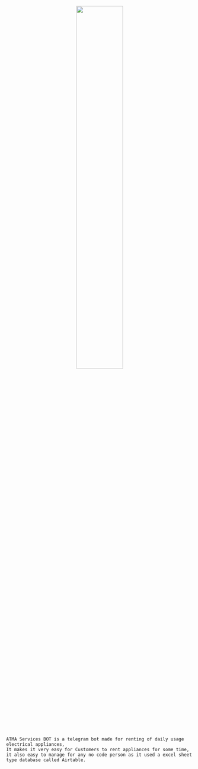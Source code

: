 <p align="center">
  <img src="https://user-images.githubusercontent.com/72812470/228931310-3c5c7da9-6275-449c-896b-d4de1901c751.jpeg" width="50%"/>
</p>

```
ATMA Services BOT is a telegram bot made for renting of daily usage electrical appliances, 
It makes it very easy for Customers to rent appliances for some time,
it also easy to manage for any no code person as it used a excel sheet 
type database called Airtable.
```
